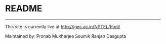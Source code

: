 # README
----------

This site is currently live at http://jgec.ac.in/NPTEL/html/

Maintained by:
Pronab Mukherjee
Soumik Ranjan Dasgupta
